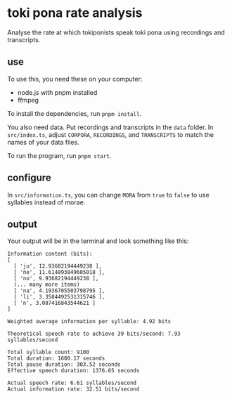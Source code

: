 # toki pona rate analysis

Analyse the rate at which tokiponists speak toki pona using recordings and transcripts.

## use

To use this, you need these on your computer:

-   node.js with pnpm installed
-   ffmpeg

To install the dependencies, run `pnpm install`.

You also need data. Put recordings and transcripts in the `data` folder. In `src/index.ts`, adjust `CORPORA`, `RECORDINGS`, and `TRANSCRIPTS` to match the names of your data files.

To run the program, run `pnpm start`.

## configure

In `src/information.ts`, you can change `MORA` from `true` to `false` to use syllables instead of morae.

## output

Your output will be in the terminal and look something like this:

```
Information content (bits):
[
  [ 'ju', 12.93682194449238 ],
  [ 'ne', 11.614893849605018 ],
  [ 'no', 9.93682194449238 ],
  (... many more items)
  [ 'na', 4.1936705503798795 ],
  [ 'li', 3.3584492531315746 ],
  [ 'n', 3.087416843544621 ]
]

Weighted average information per syllable: 4.92 bits

Theoretical speech rate to achieve 39 bits/second: 7.93 syllables/second

Total syllable count: 9100
Total duration: 1680.17 seconds
Total pause duration: 303.52 seconds
Effective speech duration: 1376.65 seconds

Actual speech rate: 6.61 syllables/second
Actual information rate: 32.51 bits/second
```
